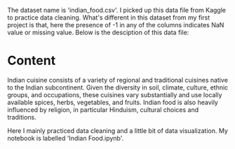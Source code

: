 The dataset name is 'indian_food.csv'. I picked up this data file from Kaggle to practice data cleaning. What's different in this dataset from my first project is that, here the presence of -1 in any of the columns indicates NaN value or missing value. Below is the desciption of this data file:

# Content
Indian cuisine consists of a variety of regional and traditional cuisines native to the Indian subcontinent. Given the diversity in soil, climate, culture, ethnic groups, and occupations, these cuisines vary substantially and use locally available spices, herbs, vegetables, and fruits. Indian food is also heavily influenced by religion, in particular Hinduism, cultural choices and traditions.

Here I mainly practiced data cleaning and a little bit of data visualization. My notebook is labelled 'Indian Food.ipynb'.
